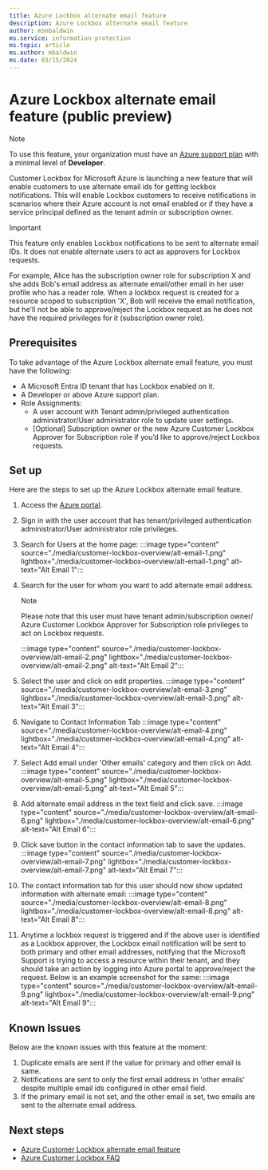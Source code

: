```yaml
---
title: Azure Lockbox alternate email feature
description: Azure Lockbox alternate email feature
author: msmbaldwin
ms.service: information-protection
ms.topic: article
ms.author: mbaldwin
ms.date: 03/15/2024
---
```


# Azure Lockbox alternate email feature (public preview)

> [!NOTE]
> To use this feature, your organization must have an [Azure support plan](https://azure.microsoft.com/support/plans/) with a minimal level of **Developer**.

Customer Lockbox for Microsoft Azure is launching a new feature that will enable customers to use alternate email ids for getting lockbox notifications. This will enable Lockbox customers to receive notifications in scenarios where their Azure account is not email enabled or if they have a service principal defined as the tenant admin or subscription owner.

> [!IMPORTANT]
> This feature only enables Lockbox notifications to be sent to alternate email IDs. It does not enable alternate users to act as approvers for Lockbox requests.
>
> For example, Alice has the subscription owner role for subscription X and she adds Bob's email address as alternate email/other email in her user profile who has a reader role. When a lockbox request is created for a resource scoped to subscription 'X', Bob will receive the email notification, but he'll not be able to approve/reject the Lockbox request as he does not have the required privileges for it (subscription owner role).

## Prerequisites

To take advantage of the Azure Lockbox alternate email feature, you must have the following:

- A Microsoft Entra ID tenant that has Lockbox enabled on it.
- A Developer or above Azure support plan.
- Role Assignments:
    - A user account with Tenant admin/privileged authentication administrator/User administrator role to update user settings.
    - [Optional] Subscription owner or the new Azure Customer Lockbox Approver for Subscription role if you’d like to approve/reject Lockbox requests.

## Set up

Here are the steps to set up the Azure Lockbox alternate email feature.

1. Access the [Azure portal](https://portal.azure.com/).
1. Sign in with the user account that has tenant/privileged authentication administrator/User administrator role privileges.
1. Search for Users at the home page:
    :::image type="content" source="./media/customer-lockbox-overview/alt-email-1.png" lightbox="./media/customer-lockbox-overview/alt-email-1.png" alt-text="Alt Email 1":::
1. Search for the user for whom you want to add alternate email address.
  
    > [!NOTE]
    > Please note that this user must have tenant admin/subscription owner/ Azure Customer Lockbox Approver for Subscription role privileges to act on Lockbox requests.

    :::image type="content" source="./media/customer-lockbox-overview/alt-email-2.png" lightbox="./media/customer-lockbox-overview/alt-email-2.png" alt-text="Alt Email 2":::
1. Select the user and click on edit properties.
    :::image type="content" source="./media/customer-lockbox-overview/alt-email-3.png" lightbox="./media/customer-lockbox-overview/alt-email-3.png" alt-text="Alt Email 3":::
1. Navigate to Contact Information Tab
    :::image type="content" source="./media/customer-lockbox-overview/alt-email-4.png" lightbox="./media/customer-lockbox-overview/alt-email-4.png" alt-text="Alt Email 4":::
1. Select Add email under 'Other emails' category and then click on Add.
    :::image type="content" source="./media/customer-lockbox-overview/alt-email-5.png" lightbox="./media/customer-lockbox-overview/alt-email-5.png" alt-text="Alt Email 5":::
1. Add alternate email address in the text field and click save.
    :::image type="content" source="./media/customer-lockbox-overview/alt-email-6.png" lightbox="./media/customer-lockbox-overview/alt-email-6.png" alt-text="Alt Email 6":::
1. Click save button in the contact information tab to save the updates.
    :::image type="content" source="./media/customer-lockbox-overview/alt-email-7.png" lightbox="./media/customer-lockbox-overview/alt-email-7.png" alt-text="Alt Email 7":::
1. The contact information tab for this user should now show updated information with alternate email:
    :::image type="content" source="./media/customer-lockbox-overview/alt-email-8.png" lightbox="./media/customer-lockbox-overview/alt-email-8.png" alt-text="Alt Email 8":::
1. Anytime a lockbox request is triggered and if the above user is identified as a Lockbox approver, the Lockbox email notification will be sent to both primary and other email addresses, notifying that the Microsoft Support is trying to access a resource within their tenant, and they should take an action by logging into Azure portal to approve/reject the request. Below is an example screenshot for the same:
    :::image type="content" source="./media/customer-lockbox-overview/alt-email-9.png" lightbox="./media/customer-lockbox-overview/alt-email-9.png" alt-text="Alt Email 9":::

## Known Issues

Below are the known issues with this feature at the moment:

1. Duplicate emails are sent if the value for primary and other email is same.
1. Notifications are sent to only the first email address in 'other emails' despite multiple email ids configured in other email field.
1. If the primary email is not set, and the other email is set, two emails are sent to the alternate email address.

## Next steps

- [Azure Customer Lockbox alternate email feature](customer-lockbox-overview.md)
- [Azure Customer Lockbox FAQ](customer-lockbox-faq.yml)